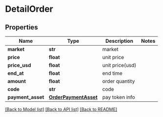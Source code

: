 # DetailOrder

## Properties
Name | Type | Description | Notes
------------ | ------------- | ------------- | -------------
**market** | **str** | market | 
**price** | **float** | unit price | 
**price_usd** | **float** | unit price(usd) | 
**end_at** | **float** | end time | 
**amount** | **float** | order quantity | 
**code** | **str** | code | 
**payment_asset** | [**OrderPaymentAsset**](OrderPaymentAsset.md) | pay token info | 

[[Back to Model list]](../README.md#documentation-for-models) [[Back to API list]](../README.md#documentation-for-api-endpoints) [[Back to README]](../README.md)


